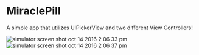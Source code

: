 # MiraclePill
A simple app that utilizes UIPickerView and two different View Controllers!

![simulator screen shot oct 14 2016 2 06 33 pm](https://cloud.githubusercontent.com/assets/21269767/19397919/fbbc5e66-9217-11e6-84f4-df4b985dddd7.png)
![simulator screen shot oct 14 2016 2 06 37 pm](https://cloud.githubusercontent.com/assets/21269767/19397921/fd33b3b6-9217-11e6-925a-ccc9c650e621.png)
